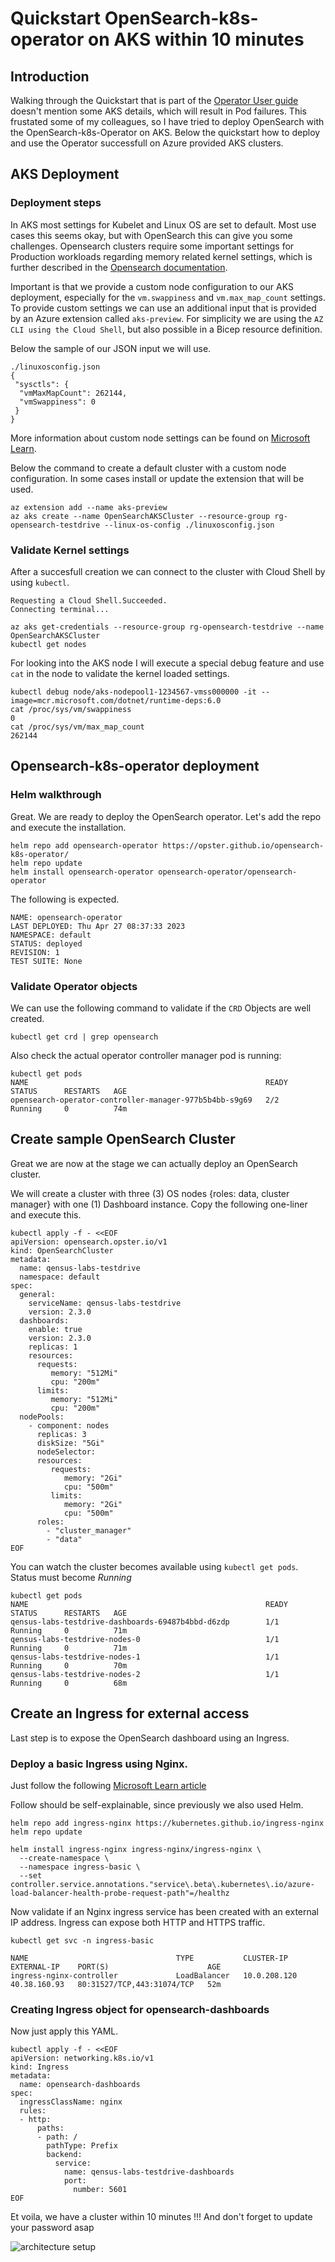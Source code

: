 # Quickstart OpenSearch-k8s-operator on AKS within 10 minutes

## Introduction

Walking through the Quickstart that is part of the [Operator User guide](https://github.com/Opster/opensearch-k8s-operator/blob/main/docs/userguide/main.md) doesn't mention some AKS details, which will result in Pod failures. This frustated some of my colleagues, so I have tried to deploy OpenSearch with the OpenSearch-k8s-Operator on AKS. Below the quickstart how to deploy and use the Operator successfull on Azure provided AKS clusters.

## AKS Deployment

### Deployment steps

In AKS most settings for Kubelet and Linux OS are set to default. Most use cases this seems okay, but with OpenSearch this can give you some challenges. Opensearch clusters require some important settings for Production workloads regarding memory related kernel settings, which is further described in the [Opensearch documentation](https://opensearch.org/docs/latest/install-and-configure/install-opensearch/index/#important-settings).

Important is that we provide a custom node configuration to our AKS deployment, especially for the `vm.swappiness` and `vm.max_map_count` settings.
To provide custom settings we can use an additional input that is provided by an Azure extension called `aks-preview`. For simplicity we are using the `AZ CLI using the Cloud Shell`, but also possible in a Bicep resource definition. 

Below the sample of our JSON input we will use.

```
./linuxosconfig.json
{
 "sysctls": {
  "vmMaxMapCount": 262144,
  "vmSwappiness": 0
 }
}
```

More information about custom node settings can be found on [Microsoft Learn](https://learn.microsoft.com/en-us/azure/aks/custom-node-configuration).

Below the command to create a default cluster with a custom node configuration. In some cases install or update the extension that will be used.

```
az extension add --name aks-preview
az aks create --name OpenSearchAKSCluster --resource-group rg-opensearch-testdrive --linux-os-config ./linuxosconfig.json
```

### Validate Kernel settings

After a succesfull creation we can connect to the cluster with Cloud Shell by using `kubectl`.

```
Requesting a Cloud Shell.Succeeded. 
Connecting terminal...

az aks get-credentials --resource-group rg-opensearch-testdrive --name OpenSearchAKSCluster
kubectl get nodes
```

For looking into the AKS node I will execute a special debug feature and use `cat` in the node to validate the kernel loaded settings.

```
kubectl debug node/aks-nodepool1-1234567-vmss000000 -it --image=mcr.microsoft.com/dotnet/runtime-deps:6.0
cat /proc/sys/vm/swappiness
0
cat /proc/sys/vm/max_map_count
262144
```

## Opensearch-k8s-operator deployment

### Helm walkthrough

Great. We are ready to deploy the OpenSearch operator. Let's add the repo and execute the installation.

```
helm repo add opensearch-operator https://opster.github.io/opensearch-k8s-operator/
helm repo update
helm install opensearch-operator opensearch-operator/opensearch-operator
```

The following is expected.

```
NAME: opensearch-operator
LAST DEPLOYED: Thu Apr 27 08:37:33 2023
NAMESPACE: default
STATUS: deployed
REVISION: 1
TEST SUITE: None
```

### Validate Operator objects

We can use the following command to validate if the `CRD` Objects are well created.

```
kubectl get crd | grep opensearch
```

Also check the actual operator controller manager pod is running:

```
kubectl get pods
NAME                                                     READY   STATUS      RESTARTS   AGE
opensearch-operator-controller-manager-977b5b4bb-s9g69   2/2     Running     0          74m
```

## Create sample OpenSearch Cluster

Great we are now at the stage we can actually deploy an OpenSearch cluster. 

We will create a cluster with three (3) OS nodes {roles: data, cluster manager} with one (1) Dashboard instance.
Copy the following one-liner and execute this.

```
kubectl apply -f - <<EOF
apiVersion: opensearch.opster.io/v1
kind: OpenSearchCluster
metadata:
  name: qensus-labs-testdrive
  namespace: default
spec:
  general:
    serviceName: qensus-labs-testdrive
    version: 2.3.0
  dashboards:
    enable: true
    version: 2.3.0
    replicas: 1
    resources:
      requests:
         memory: "512Mi"
         cpu: "200m"
      limits:
         memory: "512Mi"
         cpu: "200m"
  nodePools:
    - component: nodes
      replicas: 3
      diskSize: "5Gi"
      nodeSelector:
      resources:
         requests:
            memory: "2Gi"
            cpu: "500m"
         limits:
            memory: "2Gi"
            cpu: "500m"
      roles:
        - "cluster_manager"
        - "data"
EOF
```

You can watch the cluster becomes available using `kubectl get pods`. Status must become *Running*

```
kubectl get pods
NAME                                                     READY   STATUS      RESTARTS   AGE
qensus-labs-testdrive-dashboards-69487b4bbd-d6zdp        1/1     Running     0          71m
qensus-labs-testdrive-nodes-0                            1/1     Running     0          71m
qensus-labs-testdrive-nodes-1                            1/1     Running     0          70m
qensus-labs-testdrive-nodes-2                            1/1     Running     0          68m
```

## Create an Ingress for external access

Last step is to expose the OpenSearch dashboard using an Ingress.

### Deploy a basic Ingress using Nginx.

Just follow the following [Microsoft Learn article](https://learn.microsoft.com/en-us/azure/aks/ingress-basic)

Follow should be self-explainable, since previously we also used Helm.

```
helm repo add ingress-nginx https://kubernetes.github.io/ingress-nginx
helm repo update

helm install ingress-nginx ingress-nginx/ingress-nginx \
  --create-namespace \
  --namespace ingress-basic \
  --set controller.service.annotations."service\.beta\.kubernetes\.io/azure-load-balancer-health-probe-request-path"=/healthz
```

Now validate if an Nginx ingress service has been created with an external IP address. Ingress can expose both HTTP and HTTPS traffic.

```
kubectl get svc -n ingress-basic

NAME                                 TYPE           CLUSTER-IP     EXTERNAL-IP    PORT(S)                      AGE
ingress-nginx-controller             LoadBalancer   10.0.208.120   40.38.160.93   80:31527/TCP,443:31074/TCP   52m
```

### Creating Ingress object for opensearch-dashboards

Now just apply this YAML.

```
kubectl apply -f - <<EOF
apiVersion: networking.k8s.io/v1
kind: Ingress
metadata:
  name: opensearch-dashboards
spec:
  ingressClassName: nginx
  rules:
  - http:
      paths:
      - path: /
        pathType: Prefix
        backend:
          service:
            name: qensus-labs-testdrive-dashboards
            port:
              number: 5601
EOF
```

Et voila, we have a cluster within 10 minutes !!!  And don't forget to update your password asap

<img src="https://raw.githubusercontent.com/avwsolutions/quickstart-aks-opensearch-k8s-operator/main/cluster-opensearch-welcome-msg.png" alt="architecture setup">
